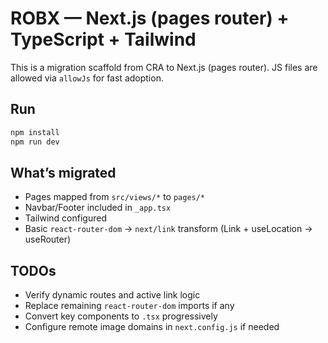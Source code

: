 
# ROBX — Next.js (pages router) + TypeScript + Tailwind

This is a migration scaffold from CRA to Next.js (pages router). JS files are allowed via `allowJs` for fast adoption.

## Run
```bash
npm install
npm run dev
```

## What’s migrated
- Pages mapped from `src/views/*` to `pages/*`
- Navbar/Footer included in `_app.tsx`
- Tailwind configured
- Basic `react-router-dom` -> `next/link` transform (Link + useLocation -> useRouter)

## TODOs
- Verify dynamic routes and active link logic
- Replace remaining `react-router-dom` imports if any
- Convert key components to `.tsx` progressively
- Configure remote image domains in `next.config.js` if needed
